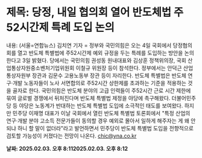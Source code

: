 # **제목: 당정, 내일 협의회 열어 반도체법 주52시간제 특례 도입 논의**

  내용: (서울=연합뉴스) 김치연 기자 = 정부와 국민의힘은 오는 4일 국회에서 당정협의회를 열고 반도체 특별법에 주52시간제 예외 규정을 두는 특례를 도입하는 방안을 논의한다고 3일 밝혔다.    당에서는 국민의힘 권성동 원내대표와 김상훈 정책위의장, 국회 산업통상자원중소벤처기업위원회 이철규 위원장 등이 참석한다.    정부에서는 안덕근 산업통상자원부 장관과 김문수 고용노동부 장관 등이 자리한다.    반도체 특별법은 반도체 연구·개발 노동자들이 노사 서면합의로 주52시간 상한제를 초과하는 기준을 적용하는 것을 골자로 한다.    국민의힘은 반도체 분야의 고급 인력들이 주52시간 근로 시간 제한에 묶여 글로벌 경쟁에서 뒤처진다며 반도체 특별법 제정을 야당에 촉구해왔다.    더불어민주당 등 야당은 노동계가 반대하는 반도체 특별법 도입에 소극적인 태도를 보여왔다.    하지만 민주당 이재명 대표가 이날 국회에서 열린 반도체 특별법 토론회에서 "특정 산업의 연구·개발 분야 고소득 전문가들이 동의할 경우 예외로 몰아서 일하게 해주자는 게 왜 안 되냐 하니 할 말이 없더라"라고 발언하면서 민주당이 반도체 특별법 도입을 전향적으로 검토할 가능성이 커졌다는 전망이 나온다.    chic@yna.co.kr

  **날짜: 2025.02.03. 오후 8:112025.02.03. 오후 8:12**